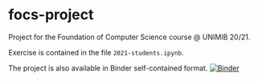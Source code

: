 # focs-project
Project for the Foundation of Computer Science course @ UNIMIB 20/21.

Exercise is contained in the file `2021-students.ipynb`.

The project is also available in Binder self-contained format. [![Binder](https://mybinder.org/badge_logo.svg)](https://mybinder.org/v2/gh/rmaganza/focs-project/HEAD?filepath=2021-students.ipynb)

